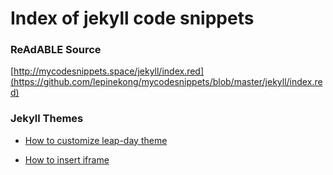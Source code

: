 
# Index of jekyll code snippets


### ReAdABLE Source

[http://mycodesnippets.space/jekyll/index.red](https://github.com/lepinekong/mycodesnippets/blob/master/jekyll/index.red)


### Jekyll Themes

- [How to customize leap-day theme](./jekyll.leap-day.theme)
                        
- [How to insert iframe](./jekyll.insert.iframe.bottom)
                        
